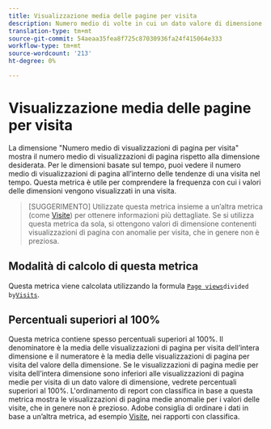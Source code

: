 ```yaml
---
title: Visualizzazione media delle pagine per visita
description: Numero medio di volte in cui un dato valore di dimensione viene visualizzato in una visita.
translation-type: tm+mt
source-git-commit: 54aeaa35fea8f725c87030936fa24f415064e333
workflow-type: tm+mt
source-wordcount: '213'
ht-degree: 0%

---
```



# Visualizzazione media delle pagine per visita

La dimensione &quot;Numero medio di visualizzazioni di pagina per visita&quot; mostra il numero medio di visualizzazioni di pagina rispetto alla dimensione desiderata. Per le dimensioni basate sul tempo, puoi vedere il numero medio di visualizzazioni di pagina all’interno delle tendenze di una visita nel tempo. Questa metrica è utile per comprendere la frequenza con cui i valori delle dimensioni vengono visualizzati in una visita.

>[SUGGERIMENTO] Utilizzate questa metrica insieme a un’altra metrica (come [Visite](visits.md)) per ottenere informazioni più dettagliate. Se si utilizza questa metrica da sola, si ottengono valori di dimensione contenenti visualizzazioni di pagina con anomalie per visita, che in genere non è preziosa.

## Modalità di calcolo di questa metrica

Questa metrica viene calcolata utilizzando la formula [`Page views`](page-views.md)` divided by `[`Visits`](visits.md).

## Percentuali superiori al 100%

Questa metrica contiene spesso percentuali superiori al 100%. Il denominatore è la media delle visualizzazioni di pagina per visita dell’intera dimensione e il numeratore è la media delle visualizzazioni di pagina per visita del valore della dimensione. Se le visualizzazioni di pagina medie per visita dell’intera dimensione sono inferiori alle visualizzazioni di pagina medie per visita di un dato valore di dimensione, vedrete percentuali superiori al 100%. L&#39;ordinamento di report con classifica in base a questa metrica mostra le visualizzazioni di pagina medie anomalie per i valori delle visite, che in genere non è prezioso. Adobe consiglia di ordinare i dati in base a un’altra metrica, ad esempio [Visite](visits.md), nei rapporti con classifica.